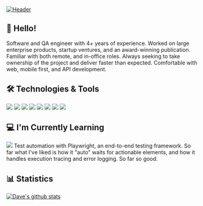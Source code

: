 [![Header](https://github.com/dhipflip/dhipflip/blob/main/banner.png?raw=true "Header")](https://github.com/dhipflip)



## 👋 Hello!
Software and QA engineer with 4+ years of experience.  Worked on large enterprise products, startup ventures, and an award-winning publication.  Familiar with both remote, and in-office roles.  Always seeking to take ownership of the project and deliver faster than expected.  Comfortable with web, mobile first, and API development.



## 🛠️ Technologies & Tools
![](https://img.shields.io/badge/Code-JavaScript-informational?style=flat&color=informational&logo=javascript)
![](https://img.shields.io/badge/Code-TypeScript-informational?style=flat&color=informationa&logo=typescript)
![](https://img.shields.io/badge/Code-React-informational?style=flat&color=informational&logo=react)
![](https://img.shields.io/badge/Code-Redux-informational?style=flat&color=informational&logo=redux)
![](https://img.shields.io/badge/Test-Jest-informational?style=flat&color=warning&logo=jest)
![](https://img.shields.io/badge/Test-Selenium-informational?style=flat&color=informational&logo=selenium.js)
![](https://img.shields.io/badge/Code-SCSS-informational?style=flat&color=warning&logo=sass)
![](https://img.shields.io/badge/Code-Tailwind-informational?style=flat&color=warning&logo=tailwindcss)



## 💻 I'm Currently Learning
![](https://img.shields.io/badge/Test-Playwright-informational?style=flat&color=warning&logo=playwright)
Test automation with Playwright, an end-to-end testing framework. So far what I've liked is how it "auto" waits for actionable elements, and how it handles execution tracing and error logging. So far so good.



## 📊 Statistics
[![Dave's github stats](https://github-readme-stats.vercel.app/api?username=dhipflip&theme=dark&count_private=true&hide=stars,issues,contribs)](https://github.com/anuraghazra/github-readme-stats)

<!--
**dhipflip/dhipflip** is a ✨ _special_ ✨ repository because its `README.md` (this file) appears on your GitHub profile.

Here are some ideas to get you started:

- 🔭 I’m currently working on ...
- 🌱 I’m currently learning ...
- 👯 I’m looking to collaborate on ...
- 🤔 I’m looking for help with ...
- 💬 Ask me about ...
- 📫 How to reach me: ...
- 😄 Pronouns: ...
- ⚡ Fun fact: ...
-->